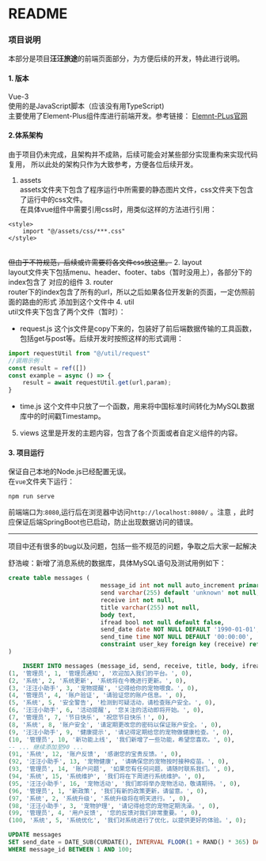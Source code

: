 # README

### 项目说明
本部分是项目**汪汪旅途**的前端页面部分，为方便后续的开发，特此进行说明。

#### 1. 版本
Vue-3<br>
使用的是JavaScript脚本（应该没有用TypeScript)<br>
主要使用了Element-Plus组件库进行前端开发。参考链接：
<a href="https://element-plus.org/zh-CN/component/overview.html"> Elemnt-PLus官网</a>

#### 2.体系架构

由于项目仍未完成，且架构并不成熟，后续可能会对某些部分实现重构来实现代码复用，
所以此处的架构只作为大致参考，方便各位后续开发。

1. assets<br>
assets文件夹下包含了程序运行中所需要的静态图片文件，css文件夹下包含了运行中的css文件。
<br>在具体vue组件中需要引用css时，用类似这样的方法进行引用：
```
<style>
    import "@/assets/css/***.css"
</style>
```
<br> ~~但由于不符规范，后续或许需要将各文件css放这里。~~
2. layout <br>
layout文件夹下包括menu、header、footer、tabs（暂时没用上），各部分下的index包含了
对应的组件
3. router <br>
router下的index包含了所有的url，所以之后如果各位开发新的页面，一定仿照前面的路由的形式
添加到这个文件中
4. util <br>
util文件夹下包含了两个文件（暂时）：
* request.js
这个js文件是copy下来的，包装好了前后端数据传输的工具函数，包括get与post等。后续开发时按照这样的形式调用：

```javascript
import requestUtil from "@/util/request"
//调用示例：
const result = ref([])
const example = async () => {
    result = await requestUtil.get(url,param);
}
```
* time.js
这个文件中只放了一个函数，用来将中国标准时间转化为MySQL数据库中的时间戳Timestamp。
5. views
这里是开发的主题内容，包含了各个页面或者自定义组件的内容。
#### 3. 项目运行

保证自己本地的Node.js已经配置无误。<br>
在`vue`文件夹下运行：
```
npm run serve
```
前端端口为:`8080`,运行后在浏览器中访问`http://localhost:8080/` 。注意
，此时应保证后端SpringBoot也已启动，防止出现数据访问的错误。

------
项目中还有很多的bug以及问题，包括一些不规范的问题，争取之后大家一起解决

舒浩峻：新增了消息系统的数据库，具体MySQL语句及测试用例如下：
```sql
create table messages (
                          message_id int not null auto_increment primary key,
                          send varchar(255) default 'unknown' not null,
                          receive int not null,
                          title varchar(255) not null,
                          body text,
                          ifread bool not null default false,
                          send_date date NOT NULL DEFAULT '1990-01-01',
                          send_time time NOT NULL DEFAULT '00:00:00',
                          constraint user_key foreign key (receive) references users(user_id)
)

    INSERT INTO messages (message_id, send, receive, title, body, ifread) VALUES
(1, '管理员', 1, '管理员通知', '欢迎加入我们的平台。', 0),
(2, '系统', 2, '系统更新', '系统将在今晚进行更新。', 0),
(3, '汪汪小助手', 3, '宠物提醒', '记得给你的宠物喂食。', 0),
(4, '管理员', 4, '账户验证', '请验证您的账户信息。', 0),
(5, '系统', 5, '安全警告', '检测到可疑活动，请检查账户安全。', 0),
(6, '汪汪小助手', 6, '活动提醒', '您关注的活动即将开始。', 0),
(7, '管理员', 7, '节日快乐', '祝您节日快乐！', 0),
(8, '系统', 8, '账户安全', '请定期更改您的密码以保证账户安全。', 0),
(9, '汪汪小助手', 9, '健康提示', '请记得定期给您的宠物做健康检查。', 0),
(10, '管理员', 10, '新功能上线', '我们新增了一些功能，希望您喜欢。', 0),
-- ... 继续添加至90 ...
(91, '系统', 12, '账户反馈', '感谢您的宝贵反馈。', 0),
(92, '汪汪小助手', 13, '宠物健康', '请确保您的宠物按时接种疫苗。', 0),
(93, '管理员', 14, '账户问题', '如果您有任何问题，请随时联系我们。', 0),
(94, '系统', 15, '系统维护', '我们将在下周进行系统维护。', 0),
(95, '汪汪小助手', 16, '宠物活动', '我们即将举办宠物活动，敬请期待。', 0),
(96, '管理员', 1, '新政策', '我们有新的政策更新，请留意。', 0),
(97, '系统', 2, '系统升级', '系统升级将在明天进行。', 0),
(98, '汪汪小助手', 3, '宠物护理', '请记得给您的宠物定期洗澡。', 0),
(99, '管理员', 4, '用户反馈', '您的反馈对我们非常重要。', 0),
(100, '系统', 5, '系统优化', '我们对系统进行了优化，以提供更好的体验。', 0);

UPDATE messages
SET send_date = DATE_SUB(CURDATE(), INTERVAL FLOOR(1 + RAND() * 365) DAY)
WHERE message_id BETWEEN 1 AND 100;
```